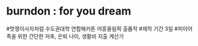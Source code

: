 # burndon : for you dream

#멋쟁이사자처럼 수도권대학 연합해커톤 어흥올림픽 출품작
#제작 기간 3일
#피이어족을 위한 간단한 저축, 은퇴 나이, 생활비 지출 계산기
